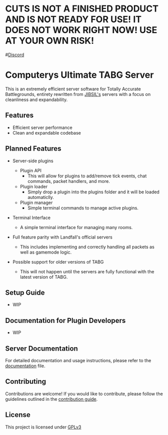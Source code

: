 # CUTS IS NOT A FINISHED PRODUCT AND IS NOT READY FOR USE! IT DOES NOT WORK RIGHT NOW! USE AT YOUR OWN RISK!

#[Discord](https://discord.gg/VA9dgs85hT)

# Computerys Ultimate TABG Server

This is an extremely efficient server software for Totally Accurate Battlegrounds, entirety rewritten from [JIBSIL's](https://github.com/JIBSIL/TABGCommunityServer) servers with a focus on cleanliness and expandability.

## Features
- Efficient server performance
- Clean and expandable codebase

## Planned Features
- Server-side plugins
	- Plugin API
		- This will allow for plugins to add/remove tick events, chat commands, packet handlers, and more.
	- Plugin loader
		- Simply drop a plugin into the plugins folder and it will be loaded automaticlly.
	- Plugin manager
		- Simple terminal commands to manage active plugins.

- Terminal Interface
	- A simple terminal interface for managing many rooms.

- Full feature parity with Landfall's official servers
	- This includes implementing and correctly handling all packets as well as gamemode logic.

- Possible support for older versions of TABG
	- This will not happen until the servers are fully functional with the latest version of TABG.

## Setup Guide
- WIP

## Documentation for Plugin Developers
- WIP

## Server Documentation
For detailed documentation and usage instructions, please refer to the [documentation](documentation.md) file.

## Contributing
Contributions are welcome! If you would like to contribute, please follow the guidelines outlined in the [contribution guide](CONTRIBUTING.md).

## License
This project is licensed under [GPLv3](LICENSE)
